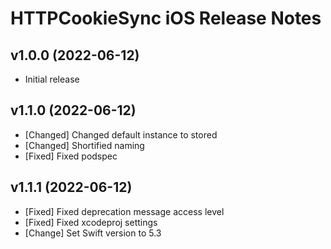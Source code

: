# HTTPCookieSync iOS Release Notes

## v1.0.0 (2022-06-12)

* Initial release

## v1.1.0 (2022-06-12)

* [Changed] Changed default instance to stored
* [Changed] Shortified naming
* [Fixed] Fixed podspec

## v1.1.1 (2022-06-12)

* [Fixed] Fixed deprecation message access level
* [Fixed] Fixed xcodeproj settings
* [Change] Set Swift version to 5.3
